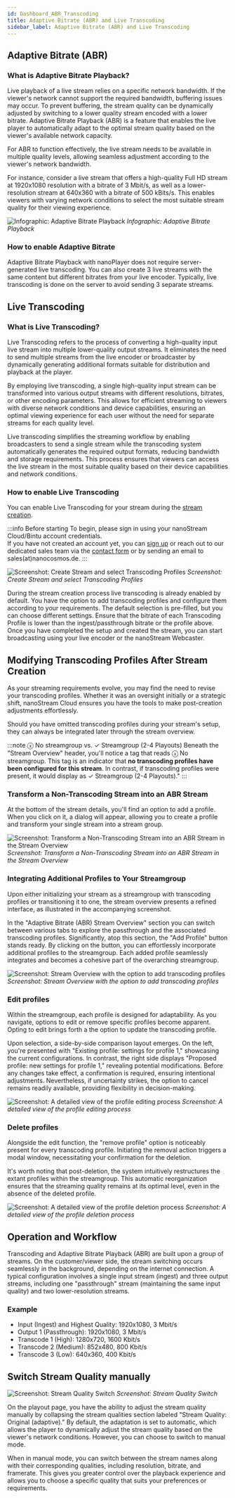 ```yaml
---
id: Dashboard_ABR_Transcoding
title: Adaptive Bitrate (ABR) and Live Transcoding
sidebar_label: Adaptive Bitrate (ABR) and Live Transcoding
---
```


## Adaptive Bitrate (ABR)

### What is Adaptive Bitrate Playback?

Live playback of a live stream relies on a specific network bandwidth. If the viewer's network cannot support the required bandwidth, buffering issues may occur. To prevent buffering, the stream quality can be dynamically adjusted by switching to a lower quality stream encoded with a lower bitrate. Adaptive Bitrate Playback (ABR) is a feature that enables the live player to automatically adapt to the optimal stream quality based on the viewer's available network capacity.

For ABR to function effectively, the live stream needs to be available in multiple quality levels, allowing seamless adjustment according to the viewer's network bandwidth.

For instance, consider a live stream that offers a high-quality Full HD stream at 1920x1080 resolution with a bitrate of 3 Mbit/s, as well as a lower-resolution stream at 640x360 with a bitrate of 500 kBits/s. This enables viewers with varying network conditions to select the most suitable stream quality for their viewing experience.

![Infographic: Adaptive Bitrate Playback](../assets/cloud-frontend/cf-abr-infographic.jpg)
*Infographic: Adaptive Bitrate Playback*

### How to enable Adaptive Bitrate

Adaptive Bitrate Playback with nanoPlayer does not require server-generated live transcoding. You can also create 3 live streams with the same content but different bitrates from your live encoder. Typically, live transcoding is done on the server to avoid sending 3 separate streams.

## Live Transcoding

### What is Live Transcoding?

Live Transcoding refers to the process of converting a high-quality input live stream into multiple lower-quality output streams. It eliminates the need to send multiple streams from the live encoder or broadcaster by dynamically generating additional formats suitable for distribution and playback at the player.

By employing live transcoding, a single high-quality input stream can be transformed into various output streams with different resolutions, bitrates, or other encoding parameters. This allows for efficient streaming to viewers with diverse network conditions and device capabilities, ensuring an optimal viewing experience for each user without the need for separate streams for each quality level.

Live transcoding simplifies the streaming workflow by enabling broadcasters to send a single stream while the transcoding system automatically generates the required output formats, reducing bandwidth and storage requirements. This process ensures that viewers can access the live stream in the most suitable quality based on their device capabilities and network conditions.

### How to enable Live Transcoding

You can enable Live Transcoding for your stream during the [stream creation](https://dashboard.nanostream.cloud/stream/create).

:::info Before starting
To begin, please sign in using your nanoStream Cloud/Bintu account credentials. <br/>
If you have not created an account yet, you can [sign up](https://dashboard.nanostream.cloud/auth?signup) or reach out to our dedicated sales team via the [contact form](https://www.nanocosmos.de/contact) or by sending an email to sales(at)nanocosmos.de.
:::

![Screenshot: Create Stream and select Transcoding Profiles](../assets/cloud-frontend/cf-abr-stream.jpg)
*Screenshot: Create Stream and select Transcoding Profiles*

During the stream creation process live transcoding is already enabled by default. You have the option to add transcoding profiles and configure them according to your requirements. The default selection is pre-filled, but you can choose different settings. Ensure that the bitrate of each Transcoding Profile is lower than the ingest/passthrough bitrate or the profile above. Once you have completed the setup and created the stream, you can start broadcasting using your live encoder or the nanoStream Webcaster.

## Modifying Transcoding Profiles After Stream Creation

As your streaming requirements evolve, you may find the need to revise your transcoding profiles. Whether it was an oversight initially or a strategic shift, nanoStream Cloud ensures you have the tools to make post-creation adjustments effortlessly.

Should you have omitted transcoding profiles during your stream's setup, they can always be integrated later through the stream overview.

:::note <span className="badge-noStreamgroup">ⓧ No streamgroup</span> vs. <span className="badge-streamgroup">✓ Streamgroup (2-4 Playouts)</span>
Beneath the "Stream Overview" header, you'll notice a tag that reads <span className="badge-noStreamgroup">ⓧ No streamgroup</span>. This tag is an indicator that **no transcoding profiles have been configured for this stream**. In contrast, if transcoding profiles were present, it would display as <span className="badge-streamgroup">✓ Streamgroup (2-4 Playouts)</span>."
:::

### Transform a Non-Transcoding Stream into an ABR Stream

At the bottom of the stream details, you'll find an option to add a profile. When you click on it, a dialog will appear, allowing you to create a profile and transform your single stream into a stream group.

![Screenshot: Transform a Non-Transcoding Stream into an ABR Stream in the Stream Overview](../assets/cloud-frontend/cf-add-profile.jpg)
*Screenshot: Transform a Non-Transcoding Stream into an ABR Stream in the Stream Overview*

### Integrating Additional Profiles to Your Streamgroup

Upon either initializing your stream as a streamgroup with transcoding profiles or transitioning it to one, the stream overview presents a refined interface, as illustrated in the accompanying screenshot.

In the "Adaptive Bitrate (ABR) Stream Overview" section you can switch between various tabs to explore the passthrough and the associated transcoding profiles. Significantly, atop this section, the "Add Profile" button stands ready. By clicking on the button, you can effortlessly incorporate additional profiles to the streamgroup. Each added profile seamlessly integrates and becomes a cohesive part of the overarching streamgroup.

![Screenshot: Stream Overview with the option to add transcoding profiles](../assets/cloud-frontend/cf-add-additional-profile.jpg)
*Screenshot: Stream Overview with the option to add transcoding profiles*

### Edit profiles

Within the streamgroup, each profile is designed for adaptability. As you navigate, options to edit or remove specific profiles become apparent. Opting to edit brings forth a the option to update the transcoding profile. 

Upon selection, a side-by-side comparison layout emerges. On the left, you're presented with "Existing profile: settings for profile 1," showcasing the current configurations. In contrast, the right side displays "Proposed profile: new settings for profile 1," revealing potential modifications. Before any changes take effect, a confirmation is required, ensuring intentional adjustments. Nevertheless, if uncertainty strikes, the option to cancel remains readily available, providing flexibility in decision-making.

![Screenshot: A detailed view of the profile editing process](../assets/cloud-frontend/cf-edit-profile.jpg)
*Screenshot: A detailed view of the profile editing process*

### Delete profiles

Alongside the edit function, the "remove profile" option is noticeably present for every transcoding profile. Initiating the removal action triggers a modal window, necessitating your confirmation for the deletion.

It's worth noting that post-deletion, the system intuitively restructures the extant profiles within the streamgroup. This automatic reorganization ensures that the streaming quality remains at its optimal level, even in the absence of the deleted profile.

![Screenshot: A detailed view of the profile deletion process](../assets/cloud-frontend/cf-delete-abr.jpg)
*Screenshot: A detailed view of the profile deletion process*


## Operation and Workflow

Transcoding and Adaptive Bitrate Playback (ABR) are built upon a group of streams. On the customer/viewer side, the stream switching occurs seamlessly in the background, depending on the internet connection. A typical configuration involves a single input stream (ingest) and three output streams, including one "passthrough" stream (maintaining the same input quality) and two lower-resolution streams.

### Example

- Input (Ingest) and Highest Quality: 1920x1080, 3 Mbit/s
- Output 1 (Passthrough): 1920x1080, 3 Mbit/s
- Transcode 1 (High): 1280x720, 1600 Kbit/s
- Transcode 2 (Medium): 852x480, 800 Kbit/s
- Transcode 3 (Low): 640x360, 400 Kbit/s

## Switch Stream Quality manually

![Screenshot: Stream Quality Switch](../assets/cloud-frontend/cf-switch.jpg)
*Screenshot: Stream Quality Switch*

On the playout page, you have the ability to adjust the stream quality manually by collapsing the stream qualities section labeled "Stream Quality: Original (adaptive)." By default, the adaptation is set to automatic, which allows the player to dynamically adjust the stream quality based on the viewer's network conditions. However, you can choose to switch to manual mode.

When in manual mode, you can switch between the stream names along with their corresponding qualities, including resolution, bitrate, and framerate. This gives you greater control over the playback experience and allows you to choose a specific quality that suits your preferences or requirements.

